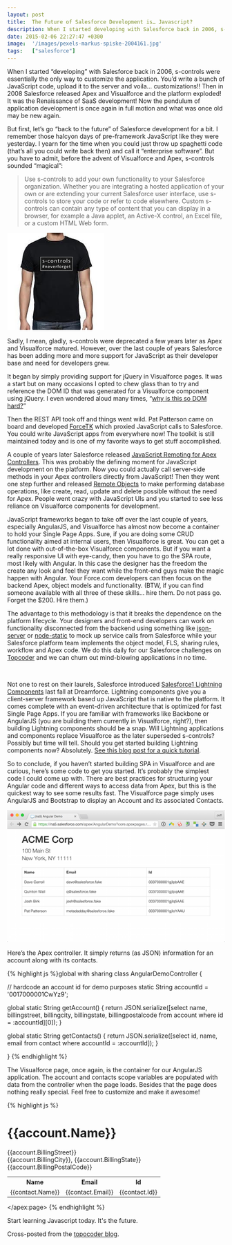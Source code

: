 ```yaml
---
layout: post
title:  The Future of Salesforce Development is… Javascript?
description: When I started developing with Salesforce back in 2006, s-controls were essentially the only way to customize the application. You’d write a bunch of JavaScript code, upload it to the server and voila… customizations!! Then in 2008 Salesforce released Apex and Visualforce and the platform exploded! It was the Renaissance of SaaS development! Now the pendulum of application development is once again in full motion and what was once old may be new again. But first, let’s go back to the future of S
date: 2015-02-06 22:27:47 +0300
image:  '/images/pexels-markus-spiske-2004161.jpg'
tags:   ["salesforce"]
---
```

<p>When I started “developing” with Salesforce back in 2006, s-controls were essentially the only way to customize the application. You’d write a bunch of JavaScript code, upload it to the server and voila… customizations!! Then in 2008 Salesforce released Apex and Visualforce and the platform exploded! It was the Renaissance of SaaS development! Now the pendulum of application development is once again in full motion and what was once old may be new again.</p>
<p>But first, let’s go “back to the future” of Salesforce development for a bit. I remember those halcyon days of pre-framework JavaScript like they were yesterday. I yearn for the time when you could just throw up spaghetti code (that’s all you could write back then) and call it “enterprise software”. But you have to admit, before the advent of Visualforce and Apex, s-controls sounded “magical”:</p>
<blockquote>
<p>Use s-controls to add your own functionality to your Salesforce organization. Whether you are integrating a hosted application of your own or are extending your current Salesforce user interface, use s-controls to store your code or refer to code elsewhere. Custom s-controls can contain any type of content that you can display in a browser, for example a Java applet, an Active-X control, an Excel file, or a custom HTML Web form.</p>
</blockquote>
<p><img src="images/scontrols-neverforget.jpg" alt="" ></p>
<p>Sadly, I mean, gladly, s-controls were deprecated a few years later as Apex and Visualforce matured. However, over the last couple of years Salesforce has been adding more and more support for JavaScript as their developer base and need for developers grew.</p>
<p>It began by simply providing support for jQuery in Visualforce pages. It was a start but on many occasions I opted to chew glass than to try and reference the DOM ID that was generated for a Visualforce component using jQuery. I even wondered aloud many times, “<a href="/2010/08/11/why-is-this-so-dom-hard/">why is this so DOM hard?</a>”</p>
<p>Then the REST API took off and things went wild. Pat Patterson came on board and developed <a href="https://github.com/developerforce/Force.com-JavaScript-REST-Toolkit">ForceTK</a> which proxied JavaScript calls to Salesforce. You could write JavaScript apps from everywhere now! The toolkit is still maintained today and is one of my favorite ways to get stuff accomplished.</p>
<p>A couple of years later Salesforce released <a href="http://www.salesforce.com/docs/developer/pages/Content/pages_js_remoting.htm">JavaScript Remoting for Apex Controllers</a>. This was probably the defining moment for JavaScript development on the platform. Now you could actually call server-side methods in your Apex controllers directly from JavaScript! Then they went one step further and released <a href="http://www.salesforce.com/docs/developer/pages/Content/pages_remote_objects_using.htm">Remote Objects</a> to make performing database operations, like create, read, update and delete possible without the need for Apex. People went crazy with JavaScript UIs and you started to see less reliance on Visualforce components for development.</p>
<p>JavaScript frameworks began to take off over the last couple of years, especially AngularJS, and Visualforce has almost now become a container to hold your Single Page Apps. Sure, if you are doing some CRUD functionality aimed at internal users, then Visualforce is great. You can get a lot done with out-of-the-box Visualforce components. But if you want a really responsive UI with eye-candy, then you have to go the SPA route, most likely with Angular. In this case the designer has the freedom the create any look and feel they want while the front-end guys make the magic happen with Angular. Your Force.com developers can then focus on the backend Apex, object models and functionality. (BTW, if you can find someone available with all three of these skills… hire them. Do not pass go. Forget the $200. Hire them.)</p>
<p>The advantage to this methodology is that it breaks the dependence on the platform lifecycle. Your designers and front-end developers can work on functionality disconnected from the backend using something like <a href="https://github.com/typicode/json-server">json-server</a> or <a href="https://github.com/cloudhead/node-static">node-static</a> to mock up service calls from Salesforce while your Salesforce platform team implements the object model, FLS, sharing rules, workflow and Apex code. We do this daily for our Salesforce challenges on <a href="http://www.topcoder.com">Topcoder</a> and we can churn out mind-blowing applications in no time.</p>
<p><img src="http://memecrunch.com/meme/HKRC/javascript/image.png" alt="" ></p>
<p>Not one to rest on their laurels, Salesforce introduced <a href="https://developer.salesforce.com/docs/atlas.en-us.lightning.meta/lightning/">Salesforce1 Lightning Components</a> last fall at Dreamforce. Lightning components give you a client-server framework based up JavaScript that is native to the platform. It comes complete with an event-driven architecture that is optimized for fast Single Page Apps. If you are familiar with frameworks like Backbone or AngularJS (you are building them currently in Visualforce, right?), then building Lightning components should be a snap. Will Lightning applications and components replace Visualforce as the later superseded s-controls? Possibly but time will tell. Should you get started building Lightning components now? Absolutely. <a href="/2014/10/14/tutorial-build-your-first-lightning-component/">See this blog post for a quick tutorial</a>.</p>
<p>So to conclude, if you haven’t started building SPA in Visualforce and are curious, here’s some code to get you started. It’s probably the simplest code I could come up with. There are best practices for structuring your Angular code and different ways to access data from Apex, but this is the quickest way to see some results fast. The Visualforce page simply uses AngularJS and Bootstrap to display an Account and its associated Contacts.</p>
<p><img src="images/angular-demo-blog.png" alt="" ></p>
<p>Here’s the Apex controller. It simply returns (as JSON) information for an account along with its contacts.</p>
{% highlight js %}global with sharing class AngularDemoController {
  
  // hardcode an account id for demo purposes
  static String accountId = '0017000001CwYz9';
  
  global static String getAccount() {
  return JSON.serialize([select name, billingstreet,
  billingcity, billingstate, billingpostalcode
  	from account where id = :accountId][0]);
  }  
  
  global static String getContacts() {
  return JSON.serialize([select id, name, email 
  	from contact where accountId = :accountId]);
  }
  
}
{% endhighlight %}
<p>The Visualforce page, once again, is the container for our AngularJS application. The account and contacts scope variables are populated with data from the controller when the page loads. Besides that the page does nothing really special. Feel free to customize and make it awesome!</p>
{% highlight js %}<apex:page standardStylesheets="false" sidebar="false"
	showHeader="false" applyBodyTag="false" applyHtmlTag="false"
	docType="html-5.0" controller="AngularDemoController">

<html lang="en" ng-app="demoApp">
<head>
  <meta charset="utf-8"/>
  <meta name="viewport" content="width=device-width, initial-scale=1"/>
 	<title>Angular Demo</title>
  <link rel="stylesheet" href="https://maxcdn.bootstrapcdn.com/bootstrap/3.3.2/css/bootstrap.min.css"/>
 	<script src="https://ajax.googleapis.com/ajax/libs/angularjs/1.3.11/angular.min.js"></script>

  <script>
 // define the app
 var demoApp = angular.module('demoApp', []);
 // add the controller
 demoApp.controller('DemoCtrl', function ($scope) {
 	 $scope.account = {!account}
 	 $scope.contacts = {!contacts}
 });
  </script>

</head>
<body class="container" ng-controller="DemoCtrl">

  <h1>{{account.Name}}</h1>
  
  <p class="lead">
  {{account.BillingStreet}}<br/>
  {{account.BillingCity}}, {{account.BillingState}}
  {{account.BillingPostalCode}}
  </p>
  
  <table class="table table-bordered">
 <tr>
  <th>Name</th>
  <th>Email</th>
  <th>Id</th>
 </tr>
 <tr ng-repeat="contact in contacts">   
  <td>{{contact.Name}}</td>
  <td>{{contact.Email}}</td>
  <td>{{contact.Id}}</td>
 </tr>
  </table>

</body>
</html>

</apex:page>
{% endhighlight %}
<p>Start learning Javascript today. It's the future.</p>
<p>Cross-posted from the <a href="https://www.topcoder.com/blog/the-future-of-salesforce-development-is-javascript/">topocoder blog</a>.</p>

